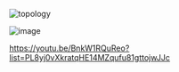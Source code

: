 ![topology](https://github.com/user-attachments/assets/52327937-1625-4f58-8f12-e9baf7e5af02)


![image](https://github.com/user-attachments/assets/d6eed973-bcd2-4d3a-b7d2-347de2686947)



https://youtu.be/BnkW1RQuReo?list=PL8yj0vXkratqHE14MZqufu81gttojwJJc
